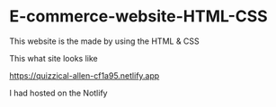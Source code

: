 # E-commerce-website-HTML-CSS
This website is the made by using the HTML & CSS 

This what site looks like 

https://quizzical-allen-cf1a95.netlify.app

I had hosted on the Notlify 
